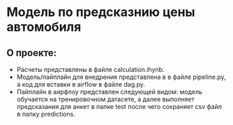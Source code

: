 # Модель по предсказнию цены автомобиля

## О проекте:

* Расчеты представлены в файле calculation.ihynb.
* Модель/пайплайн для внедрения представлена в в файле pipeline.py, а код для вставки в airflow в файлe dag.py.
* Пайплайн в аирфлоу представлен следующей видом: модель обучается на тренировочном датасете,
а далее выполняет предсказания для анкет в папке test после чего сохраняет csv файл в папку predictions.
